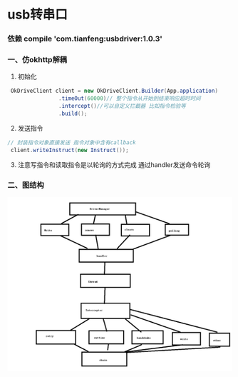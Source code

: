 # usb转串口

### **依赖 compile 'com.tianfeng:usbdriver:1.0.3'**

### **一、仿okhttp解耦**
1. 初始化
```java
 OkDriveClient client = new OkDriveClient.Builder(App.application)
                .timeOut(60000)// 整个指令从开始到结束响应超时时间
                .intercept()//可以自定义拦截器 比如指令检验等
                .build();
```
2. 发送指令
```java
// 封装指令对象直接发送 指令对象中含有callback
 client.writeInstruct(new Instruct());
```

3. 注意写指令和读取指令是以轮询的方式完成 通过handler发送命令轮询

### **二、图结构**
![  ](https://github.com/TF27674569/UsbDrive/blob/master/driver.png)  
